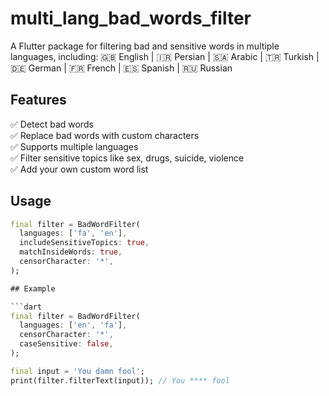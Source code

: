 # multi_lang_bad_words_filter

A Flutter package for filtering bad and sensitive words in multiple languages, including:
🇬🇧 English | 🇮🇷 Persian | 🇸🇦 Arabic | 🇹🇷 Turkish | 🇩🇪 German | 🇫🇷 French | 🇪🇸 Spanish | 🇷🇺 Russian

## Features
✅ Detect bad words  
✅ Replace bad words with custom characters  
✅ Supports multiple languages  
✅ Filter sensitive topics like sex, drugs, suicide, violence  
✅ Add your own custom word list

## Usage

```dart
final filter = BadWordFilter(
  languages: ['fa', 'en'],
  includeSensitiveTopics: true,
  matchInsideWords: true,
  censorCharacter: '*',
);

## Example

```dart
final filter = BadWordFilter(
  languages: ['en', 'fa'],
  censorCharacter: '*',
  caseSensitive: false,
);

final input = 'You damn fool';
print(filter.filterText(input)); // You **** fool
